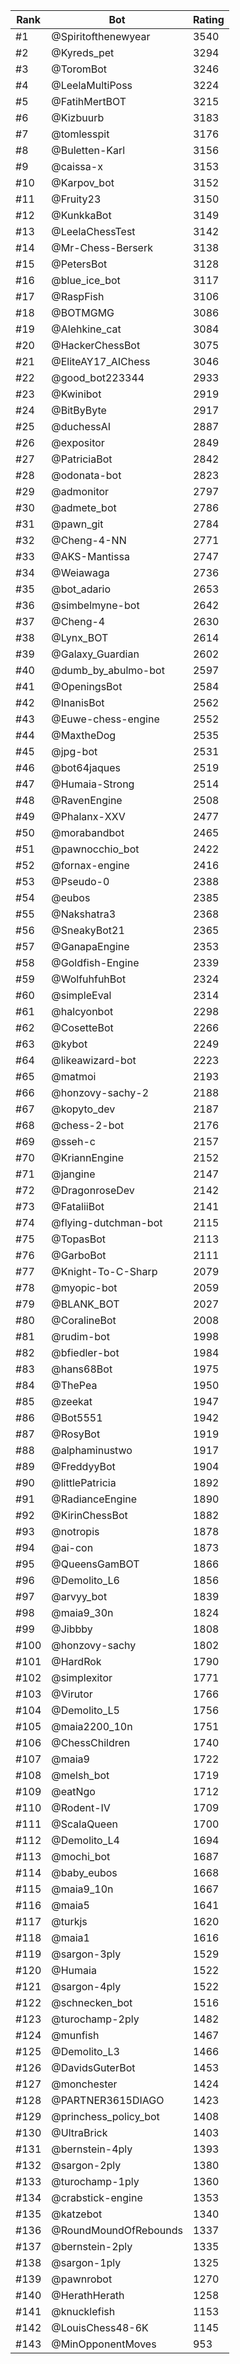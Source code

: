 Rank|Bot|Rating
---|---|---
#1|@Spiritofthenewyear|3540
#2|@Kyreds_pet|3294
#3|@ToromBot|3246
#4|@LeelaMultiPoss|3224
#5|@FatihMertBOT|3215
#6|@Kizbuurb|3183
#7|@tomlesspit|3176
#8|@Buletten-Karl|3156
#9|@caissa-x|3153
#10|@Karpov_bot|3152
#11|@Fruity23|3150
#12|@KunkkaBot|3149
#13|@LeelaChessTest|3142
#14|@Mr-Chess-Berserk|3138
#15|@PetersBot|3128
#16|@blue_ice_bot|3117
#17|@RaspFish|3106
#18|@BOTMGMG|3086
#19|@Alehkine_cat|3084
#20|@HackerChessBot|3075
#21|@EliteAY17_AIChess|3046
#22|@good_bot223344|2933
#23|@Kwinibot|2919
#24|@BitByByte|2917
#25|@duchessAI|2887
#26|@expositor|2849
#27|@PatriciaBot|2842
#28|@odonata-bot|2823
#29|@admonitor|2797
#30|@admete_bot|2786
#31|@pawn_git|2784
#32|@Cheng-4-NN|2771
#33|@AKS-Mantissa|2747
#34|@Weiawaga|2736
#35|@bot_adario|2653
#36|@simbelmyne-bot|2642
#37|@Cheng-4|2630
#38|@Lynx_BOT|2614
#39|@Galaxy_Guardian|2602
#40|@dumb_by_abulmo-bot|2597
#41|@OpeningsBot|2584
#42|@InanisBot|2562
#43|@Euwe-chess-engine|2552
#44|@MaxtheDog|2535
#45|@jpg-bot|2531
#46|@bot64jaques|2519
#47|@Humaia-Strong|2514
#48|@RavenEngine|2508
#49|@Phalanx-XXV|2477
#50|@morabandbot|2465
#51|@pawnocchio_bot|2422
#52|@fornax-engine|2416
#53|@Pseudo-0|2388
#54|@eubos|2385
#55|@Nakshatra3|2368
#56|@SneakyBot21|2365
#57|@GanapaEngine|2353
#58|@Goldfish-Engine|2339
#59|@WolfuhfuhBot|2324
#60|@simpleEval|2314
#61|@halcyonbot|2298
#62|@CosetteBot|2266
#63|@kybot|2249
#64|@likeawizard-bot|2223
#65|@matmoi|2193
#66|@honzovy-sachy-2|2188
#67|@kopyto_dev|2187
#68|@chess-2-bot|2176
#69|@sseh-c|2157
#70|@KriannEngine|2152
#71|@jangine|2147
#72|@DragonroseDev|2142
#73|@FataliiBot|2141
#74|@flying-dutchman-bot|2115
#75|@TopasBot|2113
#76|@GarboBot|2111
#77|@Knight-To-C-Sharp|2079
#78|@myopic-bot|2059
#79|@BLANK_BOT|2027
#80|@CoralineBot|2008
#81|@rudim-bot|1998
#82|@bfiedler-bot|1984
#83|@hans68Bot|1975
#84|@ThePea|1950
#85|@zeekat|1947
#86|@Bot5551|1942
#87|@RosyBot|1919
#88|@alphaminustwo|1917
#89|@FreddyyBot|1904
#90|@littlePatricia|1892
#91|@RadianceEngine|1890
#92|@KirinChessBot|1882
#93|@notropis|1878
#94|@ai-con|1873
#95|@QueensGamBOT|1866
#96|@Demolito_L6|1856
#97|@arvyy_bot|1839
#98|@maia9_30n|1824
#99|@Jibbby|1808
#100|@honzovy-sachy|1802
#101|@HardRok|1790
#102|@simplexitor|1771
#103|@Virutor|1766
#104|@Demolito_L5|1756
#105|@maia2200_10n|1751
#106|@ChessChildren|1740
#107|@maia9|1722
#108|@melsh_bot|1719
#109|@eatNgo|1712
#110|@Rodent-IV|1709
#111|@ScalaQueen|1700
#112|@Demolito_L4|1694
#113|@mochi_bot|1687
#114|@baby_eubos|1668
#115|@maia9_10n|1667
#116|@maia5|1641
#117|@turkjs|1620
#118|@maia1|1616
#119|@sargon-3ply|1529
#120|@Humaia|1522
#121|@sargon-4ply|1522
#122|@schnecken_bot|1516
#123|@turochamp-2ply|1482
#124|@munfish|1467
#125|@Demolito_L3|1466
#126|@DavidsGuterBot|1453
#127|@monchester|1424
#128|@PARTNER3615DIAGO|1423
#129|@princhess_policy_bot|1408
#130|@UltraBrick|1403
#131|@bernstein-4ply|1393
#132|@sargon-2ply|1380
#133|@turochamp-1ply|1360
#134|@crabstick-engine|1353
#135|@katzebot|1340
#136|@RoundMoundOfRebounds|1337
#137|@bernstein-2ply|1335
#138|@sargon-1ply|1325
#139|@pawnrobot|1270
#140|@HerathHerath|1258
#141|@knucklefish|1153
#142|@LouisChess48-6K|1145
#143|@MinOpponentMoves|953
